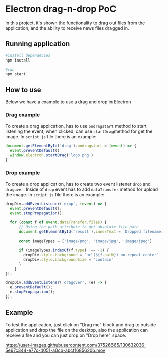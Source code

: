 # Electron drag-n-drop PoC

In this project, it's shown the functionality to drag out files from the application, and the ability to receive news files dragged in.

## Running application

```bash
#install dependecies
npm install

#run
npm start
```

## How to use

Below we have a example to use a drag and drop in Electron

### Drag example

To create a drag application, has to use ``ondragstart`` method to start listening the event, when clicked,
can use ``startDrag``method for get the image. In ``script.js`` file there is an example:

```js
document.getElementById('drag').ondragstart = (event) => {
  event.preventDefault()
  window.electron.startDrag('logo.png')
}
  ```

### Drop example

To create a drop application, has to create two event listener ``drop`` and ``dragover``. Inside of ``drop`` event has to add ``dataTransfer`` method for upload the image. In ``script.js`` file there is an example:

```js
dropDiv.addEventListener('drop', (event) => {
  event.preventDefault();
  event.stopPropagation();

  for (const f of event.dataTransfer.files) {
      // Using the path attribute to get absolute file path
      document.getElementById('result').innerText = `Dropped filename: ${f.path}`
    
      const imageTypes = ['image/png', 'ímage/jpg', 'image/jpeg']

      if (imageTypes.indexOf(f.type) !== -1) {
        dropDiv.style.background = `url(${f.path}) no-repeat center`
        dropDiv.style.backgroundSize = 'contain'
      }
    }
});

dropDiv.addEventListener('dragover', (e) => {
  e.preventDefault();
  e.stopPropagation();
});
```

## Example

To test the application, just click on "Drag me" block and drag to outside application and drop the file on the desktop, also the application can receive a file
and you can just drop on "Drop here" space.

https://user-images.githubusercontent.com/37526665/130632036-5e67c344-e77c-4051-a0cb-abcf1685620b.mov

